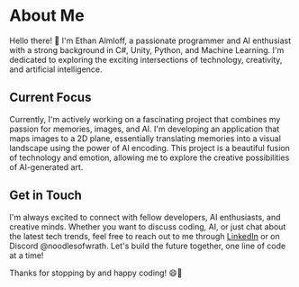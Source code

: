 # About Me

Hello there! 👋 I'm Ethan Almloff, a passionate programmer and AI enthusiast with a strong background in C#, Unity, Python, and Machine Learning. I'm dedicated to exploring the exciting intersections of technology, creativity, and artificial intelligence.

## Current Focus

Currently, I'm actively working on a fascinating project that combines my passion for memories, images, and AI. I'm developing an application that maps images to a 2D plane, essentially translating memories into a visual landscape using the power of AI encoding. This project is a beautiful fusion of technology and emotion, allowing me to explore the creative possibilities of AI-generated art.

## Get in Touch

I'm always excited to connect with fellow developers, AI enthusiasts, and creative minds. Whether you want to discuss coding, AI, or just chat about the latest tech trends, feel free to reach out to me through [LinkedIn](https://www.linkedin.com/in/ethan-almloff-12312b280/) or on Discord @noodlesofwrath. Let's build the future together, one line of code at a time!

Thanks for stopping by and happy coding! 😄🚀
